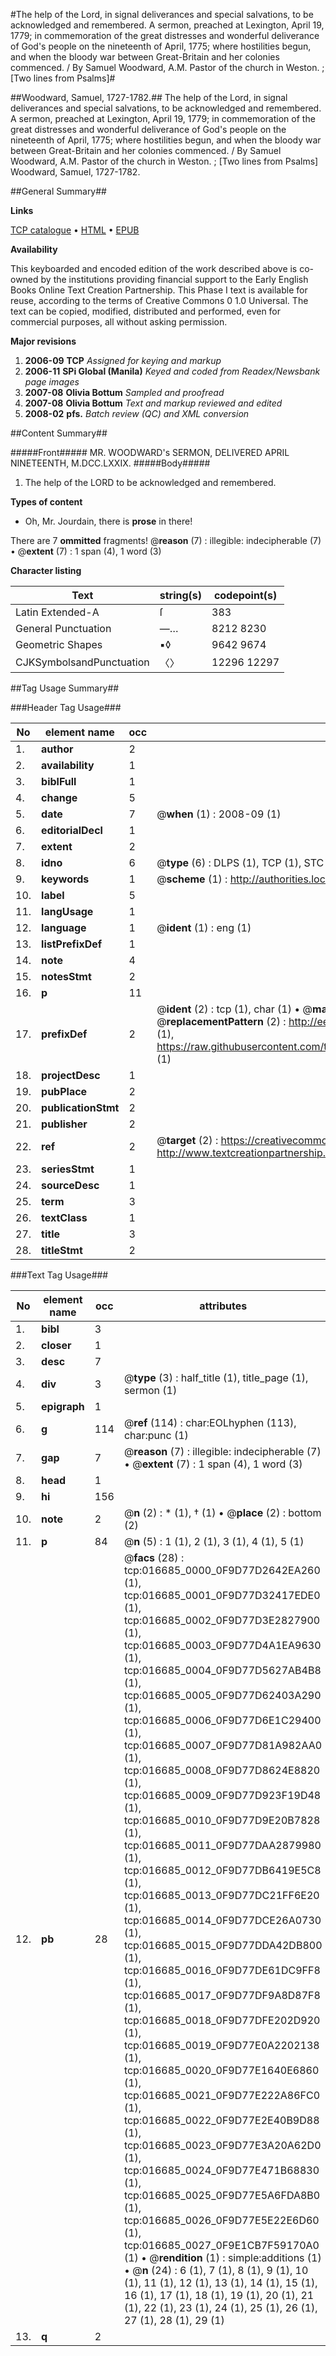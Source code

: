 #The help of the Lord, in signal deliverances and special salvations, to be acknowledged and remembered. A sermon, preached at Lexington, April 19, 1779; in commemoration of the great distresses and wonderful deliverance of God's people on the nineteenth of April, 1775; where hostilities begun, and when the bloody war between Great-Britain and her colonies commenced. / By Samuel Woodward, A.M. Pastor of the church in Weston. ; [Two lines from Psalms]#

##Woodward, Samuel, 1727-1782.##
The help of the Lord, in signal deliverances and special salvations, to be acknowledged and remembered. A sermon, preached at Lexington, April 19, 1779; in commemoration of the great distresses and wonderful deliverance of God's people on the nineteenth of April, 1775; where hostilities begun, and when the bloody war between Great-Britain and her colonies commenced. / By Samuel Woodward, A.M. Pastor of the church in Weston. ; [Two lines from Psalms]
Woodward, Samuel, 1727-1782.

##General Summary##

**Links**

[TCP catalogue](http://www.ota.ox.ac.uk/tcp/)  • 
[HTML](http://tei.it.ox.ac.uk/tcp/Texts-HTML/free/N13/N13196.html)  • 
[EPUB](http://tei.it.ox.ac.uk/tcp/Texts-EPUB/free/N13/N13196.epub)

**Availability**

This keyboarded and encoded edition of the
	       work described above is co-owned by the institutions
	       providing financial support to the Early English Books
	       Online Text Creation Partnership. This Phase I text is
	       available for reuse, according to the terms of Creative
	       Commons 0 1.0 Universal. The text can be copied,
	       modified, distributed and performed, even for
	       commercial purposes, all without asking permission.

**Major revisions**

1. __2006-09__ __TCP__ *Assigned for keying and markup*
1. __2006-11__ __SPi Global (Manila)__ *Keyed and coded from Readex/Newsbank page images*
1. __2007-08__ __Olivia Bottum__ *Sampled and proofread*
1. __2007-08__ __Olivia Bottum__ *Text and markup reviewed and edited*
1. __2008-02__ __pfs.__ *Batch review (QC) and XML conversion*

##Content Summary##

#####Front#####
MR. WOODWARD's SERMON, DELIVERED APRIL NINETEENTH, M.DCC.LXXIX.
#####Body#####

1. The help of the LORD to be acknowledged and remembered.

**Types of content**

  * Oh, Mr. Jourdain, there is **prose** in there!

There are 7 **ommitted** fragments! 
 @__reason__ (7) : illegible: indecipherable (7)  •  @__extent__ (7) : 1 span (4), 1 word (3)

**Character listing**


|Text|string(s)|codepoint(s)|
|---|---|---|
|Latin Extended-A|ſ|383|
|General Punctuation|—…|8212 8230|
|Geometric Shapes|▪◊|9642 9674|
|CJKSymbolsandPunctuation|〈〉|12296 12297|

##Tag Usage Summary##

###Header Tag Usage###

|No|element name|occ|attributes|
|---|---|---|---|
|1.|__author__|2||
|2.|__availability__|1||
|3.|__biblFull__|1||
|4.|__change__|5||
|5.|__date__|7| @__when__ (1) : 2008-09 (1)|
|6.|__editorialDecl__|1||
|7.|__extent__|2||
|8.|__idno__|6| @__type__ (6) : DLPS (1), TCP (1), STC (1), NOTIS (1), IMAGE-SET (1), EVANS-CITATION (1)|
|9.|__keywords__|1| @__scheme__ (1) : http://authorities.loc.gov/ (1)|
|10.|__label__|5||
|11.|__langUsage__|1||
|12.|__language__|1| @__ident__ (1) : eng (1)|
|13.|__listPrefixDef__|1||
|14.|__note__|4||
|15.|__notesStmt__|2||
|16.|__p__|11||
|17.|__prefixDef__|2| @__ident__ (2) : tcp (1), char (1)  •  @__matchPattern__ (2) : ([0-9\-]+):([0-9IVX]+) (1), (.+) (1)  •  @__replacementPattern__ (2) : http://eebo.chadwyck.com/downloadtiff?vid=$1&page=$2 (1), https://raw.githubusercontent.com/textcreationpartnership/Texts/master/tcpchars.xml#$1 (1)|
|18.|__projectDesc__|1||
|19.|__pubPlace__|2||
|20.|__publicationStmt__|2||
|21.|__publisher__|2||
|22.|__ref__|2| @__target__ (2) : https://creativecommons.org/publicdomain/zero/1.0/ (1), http://www.textcreationpartnership.org/docs/. (1)|
|23.|__seriesStmt__|1||
|24.|__sourceDesc__|1||
|25.|__term__|3||
|26.|__textClass__|1||
|27.|__title__|3||
|28.|__titleStmt__|2||


###Text Tag Usage###

|No|element name|occ|attributes|
|---|---|---|---|
|1.|__bibl__|3||
|2.|__closer__|1||
|3.|__desc__|7||
|4.|__div__|3| @__type__ (3) : half_title (1), title_page (1), sermon (1)|
|5.|__epigraph__|1||
|6.|__g__|114| @__ref__ (114) : char:EOLhyphen (113), char:punc (1)|
|7.|__gap__|7| @__reason__ (7) : illegible: indecipherable (7)  •  @__extent__ (7) : 1 span (4), 1 word (3)|
|8.|__head__|1||
|9.|__hi__|156||
|10.|__note__|2| @__n__ (2) : * (1), † (1)  •  @__place__ (2) : bottom (2)|
|11.|__p__|84| @__n__ (5) : 1 (1), 2 (1), 3 (1), 4 (1), 5 (1)|
|12.|__pb__|28| @__facs__ (28) : tcp:016685_0000_0F9D77D2642EA260 (1), tcp:016685_0001_0F9D77D32417EDE0 (1), tcp:016685_0002_0F9D77D3E2827900 (1), tcp:016685_0003_0F9D77D4A1EA9630 (1), tcp:016685_0004_0F9D77D5627AB4B8 (1), tcp:016685_0005_0F9D77D62403A290 (1), tcp:016685_0006_0F9D77D6E1C29400 (1), tcp:016685_0007_0F9D77D81A982AA0 (1), tcp:016685_0008_0F9D77D8624E8820 (1), tcp:016685_0009_0F9D77D923F19D48 (1), tcp:016685_0010_0F9D77D9E20B7828 (1), tcp:016685_0011_0F9D77DAA2879980 (1), tcp:016685_0012_0F9D77DB6419E5C8 (1), tcp:016685_0013_0F9D77DC21FF6E20 (1), tcp:016685_0014_0F9D77DCE26A0730 (1), tcp:016685_0015_0F9D77DDA42DB800 (1), tcp:016685_0016_0F9D77DE61DC9FF8 (1), tcp:016685_0017_0F9D77DF9A8D87F8 (1), tcp:016685_0018_0F9D77DFE202D920 (1), tcp:016685_0019_0F9D77E0A2202138 (1), tcp:016685_0020_0F9D77E1640E6860 (1), tcp:016685_0021_0F9D77E222A86FC0 (1), tcp:016685_0022_0F9D77E2E40B9D88 (1), tcp:016685_0023_0F9D77E3A20A62D0 (1), tcp:016685_0024_0F9D77E471B68830 (1), tcp:016685_0025_0F9D77E5A6FDA8B0 (1), tcp:016685_0026_0F9D77E5E22E6D60 (1), tcp:016685_0027_0F9E1CB7F59170A0 (1)  •  @__rendition__ (1) : simple:additions (1)  •  @__n__ (24) : 6 (1), 7 (1), 8 (1), 9 (1), 10 (1), 11 (1), 12 (1), 13 (1), 14 (1), 15 (1), 16 (1), 17 (1), 18 (1), 19 (1), 20 (1), 21 (1), 22 (1), 23 (1), 24 (1), 25 (1), 26 (1), 27 (1), 28 (1), 29 (1)|
|13.|__q__|2||
